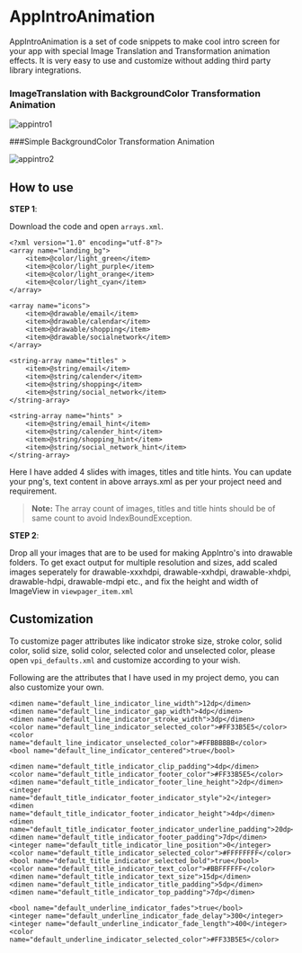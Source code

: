 # AppIntroAnimation
AppIntroAnimation is a set of code snippets to make cool intro screen for your app with special Image Translation and Transformation animation effects. It is very easy to use and customize without adding third party library integrations.

### ImageTranslation with BackgroundColor Transformation Animation

![appintro1](https://cloud.githubusercontent.com/assets/11768239/9006453/ed88bc78-37a4-11e5-9052-b8bc98678906.gif)

###Simple BackgroundColor Transformation Animation

![appintro2](https://cloud.githubusercontent.com/assets/11768239/9006455/f2d9f3a4-37a4-11e5-8e91-092e77ca1da7.gif)


How to use
----------

 **STEP 1**: 
 
 Download the code and open `arrays.xml`.

    <?xml version="1.0" encoding="utf-8"?>
    <array name="landing_bg">
        <item>@color/light_green</item>
        <item>@color/light_purple</item>
        <item>@color/light_orange</item>
        <item>@color/light_cyan</item>
    </array>
    
    <array name="icons">
        <item>@drawable/email</item>
        <item>@drawable/calendar</item>
        <item>@drawable/shopping</item>
        <item>@drawable/socialnetwork</item>
    </array>
    
    <string-array name="titles" >
        <item>@string/email</item>
        <item>@string/calender</item>
        <item>@string/shopping</item>
        <item>@string/social_network</item>
    </string-array>
    
    <string-array name="hints" >
        <item>@string/email_hint</item>
        <item>@string/calender_hint</item>
        <item>@string/shopping_hint</item>
        <item>@string/social_network_hint</item>
    </string-array>

Here I have added 4 slides with images, titles and title hints. You can update your png's, text content in above arrays.xml as per your project need and requirement.


> **Note:** The array count of images, titles and title hints should be of same count to avoid IndexBoundException.



 **STEP 2**:  
 
Drop all your images that are to be used for making AppIntro's into drawable folders. To get exact output for multiple resolution and sizes, add scaled images seperately for drawable-xxxhdpi, drawable-xxhdpi, drawable-xhdpi, drawable-hdpi, drawable-mdpi etc., and fix the height and width of ImageView in `viewpager_item.xml`

Customization
-------------

To customize pager attributes like indicator stroke size, stroke color, solid color, solid size, solid color, selected color and unselected color, please open `vpi_defaults.xml` and customize according to your wish.

Following are the attributes that I have used in my project demo, you can also customize your own.

    <dimen name="default_line_indicator_line_width">12dp</dimen>
    <dimen name="default_line_indicator_gap_width">4dp</dimen>
    <dimen name="default_line_indicator_stroke_width">3dp</dimen>
    <color name="default_line_indicator_selected_color">#FF33B5E5</color>
    <color name="default_line_indicator_unselected_color">#FFBBBBBB</color>
    <bool name="default_line_indicator_centered">true</bool>
    
    <dimen name="default_title_indicator_clip_padding">4dp</dimen>
    <color name="default_title_indicator_footer_color">#FF33B5E5</color>
    <dimen name="default_title_indicator_footer_line_height">2dp</dimen>
    <integer name="default_title_indicator_footer_indicator_style">2</integer>
    <dimen name="default_title_indicator_footer_indicator_height">4dp</dimen>
    <dimen name="default_title_indicator_footer_indicator_underline_padding">20dp</dimen>
    <dimen name="default_title_indicator_footer_padding">7dp</dimen>
    <integer name="default_title_indicator_line_position">0</integer>
    <color name="default_title_indicator_selected_color">#FFFFFFFF</color>
    <bool name="default_title_indicator_selected_bold">true</bool>
    <color name="default_title_indicator_text_color">#BBFFFFFF</color>
    <dimen name="default_title_indicator_text_size">15dp</dimen>
    <dimen name="default_title_indicator_title_padding">5dp</dimen>
    <dimen name="default_title_indicator_top_padding">7dp</dimen>
    
    <bool name="default_underline_indicator_fades">true</bool>
    <integer name="default_underline_indicator_fade_delay">300</integer>
    <integer name="default_underline_indicator_fade_length">400</integer>
    <color name="default_underline_indicator_selected_color">#FF33B5E5</color>


